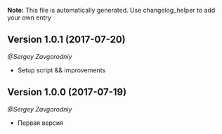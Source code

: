 **Note:** This file is automatically generated. Use changelog_helper to add your own entry

## Version 1.0.1 (2017-07-20)
*@Sergey Zavgorodniy*
- Setup script && improvements

## Version 1.0.0 (2017-07-19)
*@Sergey Zavgorodniy*
- Первая версия

